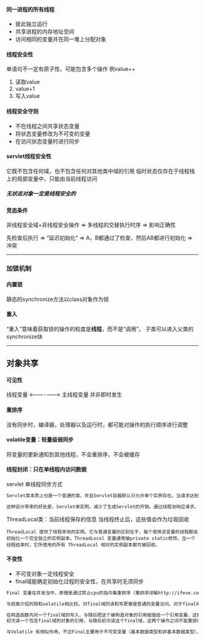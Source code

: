#### 同一进程的所有线程
* 彼此独立运行
* 共享进程的内存地址空间
* 访问相同的变量并在同一堆上分配对象

#### 线程安全性
单语句不一定有原子性，可能包含多个操作
例value++
1. 读取value
2. value+1
3. 写入value

#### 线程安全守则
* 不在线程之间共享状态变量
* 将状态变量修改为不可变的变量
* 在访问状态变量时进行同步

#### servlet线程安全性
它既不包含任何域，也不包含任何对其他类中域的引用
临时状态仅存在于线程栈上的局部变量中，只能由当前线程访问
##### **无状态对象一定是线程安全的**

#### 竞态条件
非线程安全域+非线程安全操作 => 多线程的交替执行时序 => 影响正确性

先检查后执行 => “延迟初始化” => A，B都通过了检查，然后AB都进行初始化 => 冲突

---------------------------
### **加锁机制**

#### 内置锁
静态的synchronize方法以class对象作为锁

#### 重入
“重入”意味着获取锁的操作的粒度是**线程**，而不是“调用”。
子类可以进入父类的synchronize块

----------------------------------------------------------------
## 对象共享
#### 可见性
线程变量 <-------> 主线程变量
并非即时发生
#### 重排序
没有同步时，编译器，处理器以及运行时，都可能对操作的执行顺序进行调整

#### volatile变量：轻量级弱同步
将变量的更新通知到其他线程，不会重排序，不会被缓存

#### 线程封闭：只在单线程内访问数据
servlet 单线程同步方式
```txt
Servlet类本质上也是一个普通的类，并且Servlet容器默认只允许单个实例存在。当请求达到服务器的时候，Servlet实例如果已经存在的话则直接加载该实例，如果该Servlet类还未实例化则会先初始化这个Servlet。当请求到达Web服务器时，Web服务器中有一个线程池，它会从线程池中取一个工作线程，通过该线程调用请求的Servlet。因此，对Servlet来说，可以同时被好几个请求调用。请求结束后，线程放回线程池。

这种设计带来的好处是，Servlet单实例，减少了生成Servlet的开销。通过线程池响应请求，避免了不断创建线程和销毁线程的开销，提高了性能。但是这种多线程操纵单实例的模式，也会有一些副作用，那就是可能造成数据的不一致。
```
ThreadLocal类：当前线程保存的信息
当线程终止后，这些值会作为垃圾回收
```
ThreadLocal 提供了线程本地的实例。它与普通变量的区别在于，每个使用该变量的线程都会初始化一个完全独立的实例副本。ThreadLocal 变量通常被private static修饰。当一个线程结束时，它所使用的所有 ThreadLocal 相对的实例副本都可被回收。
```

#### 不变性
* 不可变对象一定线程安全
* final域能确定初始化过程的安全性，在共享时无须同步
```txt
Final 变量在并发当中，原理是通过禁止cpu的指令集重排序（重排序详解http://ifeve.com/java-memory-model-1/ http://ifeve.com/java-memory-model-2/），来提供现成的课件性，来保证对象的安全发布，防止对象引用被其他线程在对象被完全构造完成前拿到并使用。

与前面介绍的锁和volatile相比较，对final域的读和写更像是普通的变量访问。对于final域，编译器和处理器要遵守两个重排序规则：

在构造函数内对一个final域的写入，与随后把这个被构造对象的引用赋值给一个引用变量，这两个操作之间不能重排序。
初次读一个包含final域的对象的引用，与随后初次读这个final域，这两个操作之间不能重排序。
 
与Volatile 有相似作用，不过Final主要用于不可变变量（基本数据类型和非基本数据类型），进行安全的发布（初始化）。而Volatile可以用于安全的发布不可变变量，也可以提供可变变量的可见性。
```

